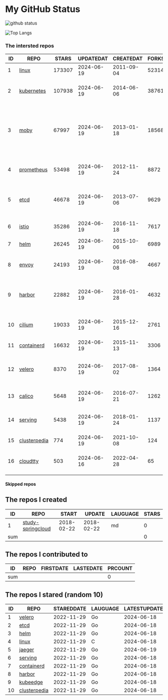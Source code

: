 # My GitHub Status

<img src="https://github-readme-stats-1.yihong0618.vercel.app/api?username=daoqingniu&show_icons=true&&&hide_title=true&count_private=true" alt="github status" />

![Top Langs](https://github-readme-stats-1.yihong0618.vercel.app/api/top-langs/?username=daoqingniu&layout=compact)

<!--START_SECTION:github_repos-->
### The intersted repos
| ID |                              REPO                               | STARS  | UPDATEDAT  | CREATEDAT  | FORKSCOUNT |                                                DESCRIPTIONS                                                |
|----|-----------------------------------------------------------------|--------|------------|------------|------------|------------------------------------------------------------------------------------------------------------|
|  1 | [linux](https://github.com/torvalds/linux)                      | 173307 | 2024-06-19 | 2011-09-04 |      52314 | Linux kernel source tree                                                                                   |
|  2 | [kubernetes](https://github.com/kubernetes/kubernetes)          | 107938 | 2024-06-19 | 2014-06-06 |      38761 | Production-Grade Container Scheduling and Management                                                       |
|  3 | [moby](https://github.com/moby/moby)                            |  67997 | 2024-06-19 | 2013-01-18 |      18568 | The Moby Project - a collaborative project for the container ecosystem to assemble container-based systems |
|  4 | [prometheus](https://github.com/prometheus/prometheus)          |  53498 | 2024-06-19 | 2012-11-24 |       8872 | The Prometheus monitoring system and time series database.                                                 |
|  5 | [etcd](https://github.com/etcd-io/etcd)                         |  46678 | 2024-06-19 | 2013-07-06 |       9629 | Distributed reliable key-value store for the most critical data of a distributed system                    |
|  6 | [istio](https://github.com/istio/istio)                         |  35286 | 2024-06-19 | 2016-11-18 |       7617 | Connect, secure, control, and observe services.                                                            |
|  7 | [helm](https://github.com/helm/helm)                            |  26245 | 2024-06-19 | 2015-10-06 |       6989 | The Kubernetes Package Manager                                                                             |
|  8 | [envoy](https://github.com/envoyproxy/envoy)                    |  24193 | 2024-06-19 | 2016-08-08 |       4667 | Cloud-native high-performance edge/middle/service proxy                                                    |
|  9 | [harbor](https://github.com/goharbor/harbor)                    |  22882 | 2024-06-19 | 2016-01-28 |       4632 | An open source trusted cloud native registry project that stores, signs, and scans content.                |
| 10 | [cilium](https://github.com/cilium/cilium)                      |  19033 | 2024-06-19 | 2015-12-16 |       2761 | eBPF-based Networking, Security, and Observability                                                         |
| 11 | [containerd](https://github.com/containerd/containerd)          |  16632 | 2024-06-19 | 2015-11-13 |       3306 | An open and reliable container runtime                                                                     |
| 12 | [velero](https://github.com/vmware-tanzu/velero)                |   8370 | 2024-06-19 | 2017-08-02 |       1364 | Backup and migrate Kubernetes applications and their persistent volumes                                    |
| 13 | [calico](https://github.com/projectcalico/calico)               |   5648 | 2024-06-19 | 2016-07-21 |       1262 | Cloud native networking and network security                                                               |
| 14 | [serving](https://github.com/knative/serving)                   |   5438 | 2024-06-19 | 2018-01-24 |       1137 | Kubernetes-based, scale-to-zero, request-driven compute                                                    |
| 15 | [clusterpedia](https://github.com/clusterpedia-io/clusterpedia) |    774 | 2024-06-19 | 2021-10-08 |        124 | The Encyclopedia of Kubernetes clusters                                                                    |
| 16 | [cloudtty](https://github.com/cloudtty/cloudtty)                |    503 | 2024-06-16 | 2022-04-28 |         65 | A Friendly Kubernetes CloudShell (Web Terminal) !                                                          |



#### Skipped repos
<!--END_SECTION:github_repos-->

<!--START_SECTION:my_github-->
## The repos I created
| ID  |                                 REPO                                 |   START    |   UPDATE   | LAUGUAGE | STARS |
|-----|----------------------------------------------------------------------|------------|------------|----------|-------|
|   1 | [study-springcloud](https://github.com/daoqingniu/study-springcloud) | 2018-02-22 | 2018-02-22 | md       |     0 |
| sum |                                                                      |            |            |          |     0 |

## The repos I contributed to
| ID  | REPO | FIRSTDATE | LASTEDATE | PRCOUNT |
|-----|------|-----------|-----------|---------|
| sum |      |           |           |       0 |

## The repos I stared (random 10)
| ID |                              REPO                               | STAREDDATE | LAUGUAGE | LATESTUPDATE |
|----|-----------------------------------------------------------------|------------|----------|--------------|
|  1 | [velero](https://github.com/vmware-tanzu/velero)                | 2022-11-29 | Go       | 2024-06-18   |
|  2 | [etcd](https://github.com/etcd-io/etcd)                         | 2022-11-29 | Go       | 2024-06-18   |
|  3 | [helm](https://github.com/helm/helm)                            | 2022-11-29 | Go       | 2024-06-18   |
|  4 | [linux](https://github.com/torvalds/linux)                      | 2022-11-29 | C        | 2024-06-18   |
|  5 | [jaeger](https://github.com/jaegertracing/jaeger)               | 2022-11-29 | Go       | 2024-06-19   |
|  6 | [serving](https://github.com/knative/serving)                   | 2022-11-29 | Go       | 2024-06-18   |
|  7 | [containerd](https://github.com/containerd/containerd)          | 2022-11-29 | Go       | 2024-06-18   |
|  8 | [harbor](https://github.com/goharbor/harbor)                    | 2022-11-29 | Go       | 2024-06-18   |
|  9 | [kubeedge](https://github.com/kubeedge/kubeedge)                | 2022-11-29 | Go       | 2024-06-18   |
| 10 | [clusterpedia](https://github.com/clusterpedia-io/clusterpedia) | 2022-11-29 | Go       | 2024-06-18   |

<!--END_SECTION:my_github-->
